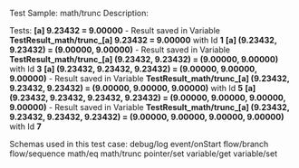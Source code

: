 Test Sample: math/trunc
Description: 

Tests:
	**[a] 9.23432 = 9.00000** - Result saved in Variable **TestResult_math/trunc_[a] 9.23432 = 9.00000** with Id **1**
	**[a] (9.23432, 9.23432) = (9.00000, 9.00000)** - Result saved in Variable **TestResult_math/trunc_[a] (9.23432, 9.23432) = (9.00000, 9.00000)** with Id **3**
	**[a] (9.23432, 9.23432, 9.23432) = (9.00000, 9.00000, 9.00000)** - Result saved in Variable **TestResult_math/trunc_[a] (9.23432, 9.23432, 9.23432) = (9.00000, 9.00000, 9.00000)** with Id **5**
	**[a] (9.23432, 9.23432, 9.23432, 9.23432) = (9.00000, 9.00000, 9.00000, 9.00000)** - Result saved in Variable **TestResult_math/trunc_[a] (9.23432, 9.23432, 9.23432, 9.23432) = (9.00000, 9.00000, 9.00000, 9.00000)** with Id **7**

Schemas used in this test case:
	debug/log
	event/onStart
	flow/branch
	flow/sequence
	math/eq
	math/trunc
	pointer/set
	variable/get
	variable/set
